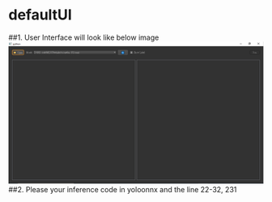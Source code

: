 # defaultUI
##1. User Interface will look like below image
	![User Interface Image](./defaultUI.png)
##2. Please your inference code in yoloonnx and the line 22-32, 231
